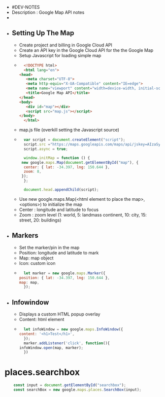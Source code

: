 - #DEV-NOTES
- Description : Google Map API notes
-
- ## Setting Up The Map
	- Create project and billing in Google Cloud API
	- Create an API key in the Google Cloud API for the the Google Map
	- Setup Javascript for loading simple map
	- ```html
	  	<!DOCTYPE html>
	  	<html lang="en">
	  <head>
	  	 <meta charset="UTF-8">
	  	 <meta http-equiv="X-UA-Compatible" content="IE=edge">
	  	 <meta name="viewport" content="width=device-width, initial-scale=1.0">
	  	 <title>Google Map API</title>
	  </head>
	  <body>
	  	 <div id="map"></div>
	  	 <script src="map.js"></script>
	  </body>
	  	</html>
	  ```
	- map.js file (overkill setting the Javascript source)
	- ``` js
	  	var script = document.createElement("script");
	  	script.src ="https://maps.googleapis.com/maps/api/jskey=AIzaSyCRZLcvuJjXfC1FDN54vJhRm30asFrpBvk&callback=initMap";
	  	script.async = true;
	  
	  	window.initMap = function () {
	   new google.maps.Map(document.getElementById("map"), {
	  	center: { lat: -34.397, lng: 150.644 },
	  	zoom: 8,
	   });
	  	};
	  
	  	document.head.appendChild(script);
	  ```
	- Use new google.maps.Map(\<html element to place the map\>, \<options\>) to initialize the map
	- Center : longitude and latitude to focus
	- Zoom : zoom level (1: world, 5: landmass continent, 10: city, 15: street, 20: buildings)
- ## Markers
	- Set the marker/pin in the map
	- Position: longitude and latitude to mark
	- Map: map object
	- Icon: custom icon
	- ``` js
	  	let marker = new google.maps.Marker({
	  position: { lat: -34.397, lng: 150.644 },
	  map: map,
	  	});
	  ```
- ## Infowindow
	- Displays a custom HTML popup overlay
	- Content: html element
	- ``` js
	  	let infoWindow = new google.maps.InfoWindow({
	  content: '<h1>Test</h1>',
	  	});
	  	marker.addListener('click', function(){
	  infoWindow.open(map, marker);
	  	})
	  ```
# places.searchbox
``` js
	const input = document.getElementById("searchbox");
	const searchBox = new google.maps.places.SearchBox(input);
```